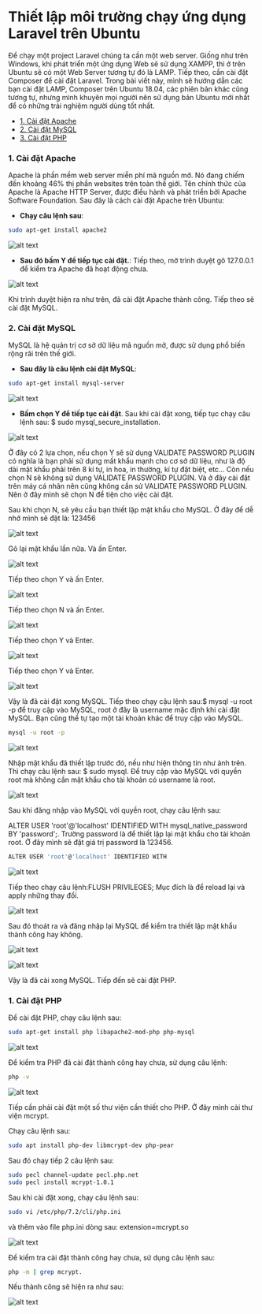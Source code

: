 # Thiết lập môi trường chạy ứng dụng Laravel trên Ubuntu
Để chạy một project Laravel chúng ta cần một web server. Giống như trên Windows, khi phát triển một ứng dụng Web sẽ sử dụng XAMPP, thì ở trên Ubuntu sẽ có một Web Server tương tự đó là LAMP. Tiếp theo, cần cài đặt Composer để cài đặt Laravel. Trong bài viết này, mình sẽ hướng dẫn các bạn cài đặt LAMP, Composer trên Ubuntu 18.04, các phiên bản khác cũng tương tự, nhưng mình khuyên mọi người nên sử dụng bản Ubuntu mới nhất để có những trải nghiệm người dùng tốt nhất.

- [1. Cài đặt Apache](#1)
- [2. Cài đặt MySQL](#2)
- [3. Cài đặt PHP](#3)

<a name="1" />

### 1. Cài đặt Apache
Apache là phần mềm web server miễn phí mã nguồn mở. Nó đang chiếm đến khoảng 46% thị phần websites trên toàn thế giới. Tên chính thức của Apache là Apache HTTP Server, được điều hành và phát triển bởi Apache Software Foundation. Sau đây là cách cài đặt Apache trên Ubuntu:

- **Chạy câu lệnh sau**: 

```sh
sudo apt-get install apache2
```

![alt text](https://images.viblo.asia/6311e160-ec62-48b1-b618-d69291cfe8cd.png?raw=true)

- **Sau đó bấm Y để tiếp tục cài đặt.**:  Tiếp theo, mở trình duyệt gõ 127.0.0.1 để kiểm tra Apache đã hoạt động chưa.

![alt text](https://images.viblo.asia/83d5bbb6-3612-457e-be93-67c7ea8b21ed.png?raw=true)

Khi trình duyệt hiện ra như trên, đã cài đặt Apache thành công. Tiếp theo sẽ cài đặt MySQL.


<a name="2" />

### 2. Cài đặt MySQL

 MySQL là hệ quản trị cơ sở dữ liệu mã nguồn mở, được sử dụng phổ biến rộng rãi trên thế giới.
 
- **Sau đây là câu lệnh cài đặt MySQL**:

```sh
sudo apt-get install mysql-server
```

![alt text](https://images.viblo.asia/a956d888-98cd-4d2f-80f9-dbadaa4e3ceb.png?raw=true)

- **Bấm chọn Y để tiếp tục cài đặt**.
Sau khi cài đặt xong, tiếp tục chạy câu lệnh sau: $ sudo mysql_secure_installation.

![alt text](https://images.viblo.asia/b10c44ac-aae4-49e4-a790-154d8f562d0e.png?raw=true)

Ở đây có 2 lựa chọn, nếu chọn Y sẽ sử dụng VALIDATE PASSWORD PLUGIN có nghĩa là bạn phải sử dụng mất khẩu mạnh cho cơ sở dữ liệu, như là độ dài mật khẩu phải trên 8 kí tự, in hoa, in thường, kí tự đặt biệt, etc... Còn nếu chọn N sẽ không sử dụng VALIDATE PASSWORD PLUGIN. Và ở đây cài đặt trên máy cá nhân nên cũng không cần sử VALIDATE PASSWORD PLUGIN. Nên ở đây mình sẽ chọn N để tiện cho việc cài đặt.

Sau khi chọn N, sẽ yêu cầu bạn thiết lập mật khẩu cho MySQL. Ở đây để dễ nhớ mình sẽ đặt là: 123456

![alt text](https://images.viblo.asia/54afc2ba-22a8-4546-b29a-d24fe4d17b83.png?raw=true)

Gõ lại mật khẩu lần nữa. Và ấn Enter.

![alt text](https://images.viblo.asia/22822362-cada-479a-943a-b107939116f7.png?raw=true)

Tiếp theo chọn Y và ấn Enter.

![alt text](https://images.viblo.asia/6d74f186-dc4b-4477-bed5-455a4f9ab2bc.png?raw=true)

Tiếp theo chọn N và ấn Enter.

![alt text](https://images.viblo.asia/bffea3e6-f422-4af2-ab50-4823d3e15897.png?raw=true)

Tiếp theo chọn Y và Enter.

![alt text](https://images.viblo.asia/56a1f210-fa55-4a72-a748-3898ae56f785.png?raw=true)

Tiếp theo chọn Y và Enter.

![alt text](https://images.viblo.asia/306705b4-5a61-41e9-94f4-c697affa1a82.png?raw=true)

Vậy là đã cài đặt xong MySQL. Tiếp theo chạy cậu lệnh sau:$ mysql -u root -p để truy cập vào MySQL, root ở đây là username mặc định khi cài đặt MySQL. Bạn cũng thể tự tạo một tài khoản khác để truy cập vào MySQL.

```sh
mysql -u root -p
```

![alt text](https://images.viblo.asia/675e629f-4fa2-4ae0-9be9-1dc9daecd0c2.png?raw=true)

Nhập mật khẩu đã thiết lập trước đó, nếu như hiện thông tin như ảnh trên. Thì chạy câu lệnh sau: $ sudo mysql. Để truy cập vào MySQL với quyền root mà không cần mật khẩu cho tài khoản có username là root.

![alt text](https://images.viblo.asia/f58af39c-2da9-47bb-bf79-0264427e9c68.png?raw=true)

Sau khi đăng nhập vào MySQL với quyền root, chạy câu lệnh sau:

ALTER USER 'root'@'localhost' IDENTIFIED WITH mysql_native_password BY 'password';. Trường password là để thiết lập lại mật khẩu cho tài khoản root. Ở đây mình sẽ đặt giá trị password là 123456.

```sh
ALTER USER 'root'@'localhost' IDENTIFIED WITH
```

![alt text](https://images.viblo.asia/7d737a84-1d22-4fae-ba76-3b0fd66c0589.png?raw=true)

Tiếp theo chạy câu lệnh:FLUSH PRIVILEGES; Mục đích là để reload lại và apply những thay đổi.

![alt text](https://images.viblo.asia/199a8a5c-06d3-49bf-8dab-88a2edd064f3.png?raw=true)

Sau đó thoát ra và đăng nhập lại MySQL để kiểm tra thiết lập mật khẩu thành công hay không.

![alt text](https://images.viblo.asia/1d3ab55c-7604-48f3-9cc4-3e97835e6b62.png?raw=true)

![alt text](https://images.viblo.asia/04204f28-22bf-4ccd-9367-25acb420fd83.png?raw=true)

Vậy là đã cài xong MySQL. Tiếp đến sẽ cài đặt PHP.

<a name="3" />

### 1. Cài đặt PHP

Để cài đặt PHP, chạy câu lệnh sau:

```sh
sudo apt-get install php libapache2-mod-php php-mysql
```

![alt text](https://images.viblo.asia/704b0875-10bd-4030-9924-b4df690ed6c5.png?raw=true)

Để kiểm tra PHP đã cài đặt thành công hay chưa, sử dụng câu lệnh: 

```sh
php -v
```

![alt text](https://images.viblo.asia/5a127b0e-2460-40b7-bce4-6ae53caa4ce1.png?raw=true)

Tiếp cần phải cài đặt một số thư viện cần thiết cho PHP. Ở đây mình cài thư viện mcrypt.

Chạy câu lệnh sau: 

```sh
sudo apt install php-dev libmcrypt-dev php-pear
```

Sau đó chạy tiếp 2 câu lệnh sau:

```sh
sudo pecl channel-update pecl.php.net
sudo pecl install mcrypt-1.0.1
```

Sau khi cài đặt xong, chạy câu lệnh sau: 

```sh
sudo vi /etc/php/7.2/cli/php.ini
```
 và thêm vào file php.ini dòng sau: extension=mcrypt.so
 
 ![alt text](https://images.viblo.asia/b7dd1b24-9fc3-406c-865f-39959129bb70.png?raw=true)
 
 Để kiểm tra cài đặt thành công hay chưa, sử dụng câu lệnh sau:
 
 ```sh
php -m | grep mcrypt.
```

Nếu thành công sẽ hiện ra như sau:
 
 ![alt text](https://images.viblo.asia/7747abbf-420f-4f8d-bf47-27d0acb23638.png?raw=true)

